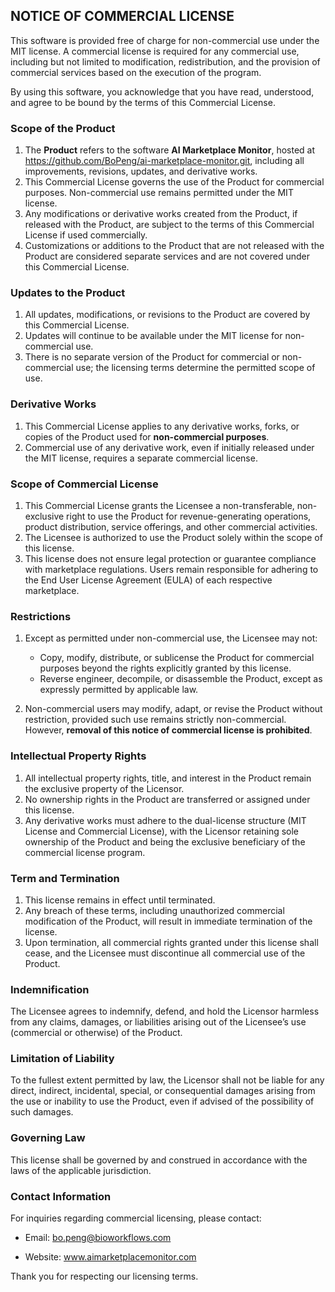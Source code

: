 ## NOTICE OF COMMERCIAL LICENSE

This software is provided free of charge for non-commercial use under the MIT license. A commercial license is required for any commercial use, including but not limited to modification, redistribution, and the provision of commercial services based on the execution of the program.

By using this software, you acknowledge that you have read, understood, and agree to be bound by the terms of this Commercial License.

### Scope of the Product

1. The **Product** refers to the software **AI Marketplace Monitor**, hosted at https://github.com/BoPeng/ai-marketplace-monitor.git, including all improvements, revisions, updates, and derivative works.
2. This Commercial License governs the use of the Product for commercial purposes. Non-commercial use remains permitted under the MIT license.
3. Any modifications or derivative works created from the Product, if released with the Product, are subject to the terms of this Commercial License if used commercially.
4. Customizations or additions to the Product that are not released with the Product are considered separate services and are not covered under this Commercial License.

### Updates to the Product

1. All updates, modifications, or revisions to the Product are covered by this Commercial License.
2. Updates will continue to be available under the MIT license for non-commercial use.
3. There is no separate version of the Product for commercial or non-commercial use; the licensing terms determine the permitted scope of use.

### Derivative Works

1. This Commercial License applies to any derivative works, forks, or copies of the Product used for **non-commercial purposes**.
2. Commercial use of any derivative work, even if initially released under the MIT license, requires a separate commercial license.

### Scope of Commercial License

1. This Commercial License grants the Licensee a non-transferable, non-exclusive right to use the Product for revenue-generating operations, product distribution, service offerings, and other commercial activities.
2. The Licensee is authorized to use the Product solely within the scope of this license.
3. This license does not ensure legal protection or guarantee compliance with marketplace regulations. Users remain responsible for adhering to the End User License Agreement (EULA) of each respective marketplace.

### Restrictions

1. Except as permitted under non-commercial use, the Licensee may not:

   - Copy, modify, distribute, or sublicense the Product for commercial purposes beyond the rights explicitly granted by this license.
   - Reverse engineer, decompile, or disassemble the Product, except as expressly permitted by applicable law.

2. Non-commercial users may modify, adapt, or revise the Product without restriction, provided such use remains strictly non-commercial. However, **removal of this notice of commercial license is prohibited**.

### Intellectual Property Rights

1. All intellectual property rights, title, and interest in the Product remain the exclusive property of the Licensor.
2. No ownership rights in the Product are transferred or assigned under this license.
3. Any derivative works must adhere to the dual-license structure (MIT License and Commercial License), with the Licensor retaining sole ownership of the Product and being the exclusive beneficiary of the commercial license program.

### Term and Termination

1. This license remains in effect until terminated.
2. Any breach of these terms, including unauthorized commercial modification of the Product, will result in immediate termination of the license.
3. Upon termination, all commercial rights granted under this license shall cease, and the Licensee must discontinue all commercial use of the Product.

### Indemnification

The Licensee agrees to indemnify, defend, and hold the Licensor harmless from any claims, damages, or liabilities arising out of the Licensee’s use (commercial or otherwise) of the Product.

### Limitation of Liability

To the fullest extent permitted by law, the Licensor shall not be liable for any direct, indirect, incidental, special, or consequential damages arising from the use or inability to use the Product, even if advised of the possibility of such damages.

### Governing Law

This license shall be governed by and construed in accordance with the laws of the applicable jurisdiction.

### Contact Information

For inquiries regarding commercial licensing, please contact:

- Email: bo.peng@bioworkflows.com

- Website: www.aimarketplacemonitor.com

Thank you for respecting our licensing terms.
